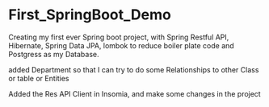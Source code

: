 # First_SpringBoot_Demo

Creating my first ever Spring boot project, with Spring Restful API, Hibernate, Spring Data JPA,
lombok to reduce boiler plate code and Postgress as my Database.

added Department so that I can try to do some Relationships to other Class or table or Entities

Added the Res API Client in Insomia, and make some changes in the project

